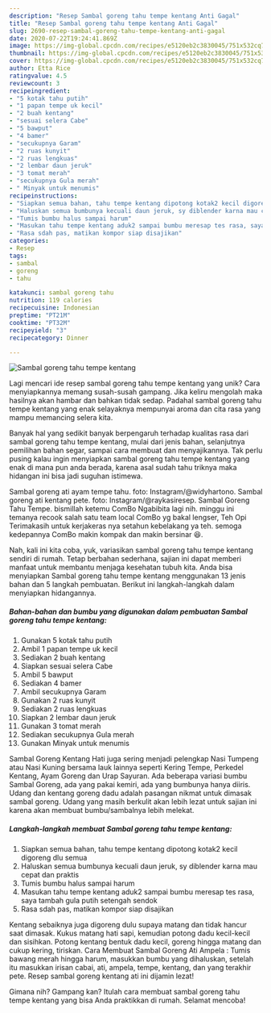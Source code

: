 ```yaml
---
description: "Resep Sambal goreng tahu tempe kentang Anti Gagal"
title: "Resep Sambal goreng tahu tempe kentang Anti Gagal"
slug: 2690-resep-sambal-goreng-tahu-tempe-kentang-anti-gagal
date: 2020-07-22T19:24:41.869Z
image: https://img-global.cpcdn.com/recipes/e5120eb2c3830045/751x532cq70/sambal-goreng-tahu-tempe-kentang-foto-resep-utama.jpg
thumbnail: https://img-global.cpcdn.com/recipes/e5120eb2c3830045/751x532cq70/sambal-goreng-tahu-tempe-kentang-foto-resep-utama.jpg
cover: https://img-global.cpcdn.com/recipes/e5120eb2c3830045/751x532cq70/sambal-goreng-tahu-tempe-kentang-foto-resep-utama.jpg
author: Etta Rice
ratingvalue: 4.5
reviewcount: 3
recipeingredient:
- "5 kotak tahu putih"
- "1 papan tempe uk kecil"
- "2 buah kentang"
- "sesuai selera Cabe"
- "5 bawput"
- "4 bamer"
- "secukupnya Garam"
- "2 ruas kunyit"
- "2 ruas lengkuas"
- "2 lembar daun jeruk"
- "3 tomat merah"
- "secukupnya Gula merah"
- " Minyak untuk menumis"
recipeinstructions:
- "Siapkan semua bahan, tahu tempe kentang dipotong kotak2 kecil digoreng dlu semua"
- "Haluskan semua bumbunya kecuali daun jeruk, sy diblender karna mau cepat dan praktis"
- "Tumis bumbu halus sampai harum"
- "Masukan tahu tempe kentang aduk2 sampai bumbu meresap tes rasa, saya tambah gula putih setengah sendok"
- "Rasa sdah pas, matikan kompor siap disajikan"
categories:
- Resep
tags:
- sambal
- goreng
- tahu

katakunci: sambal goreng tahu 
nutrition: 119 calories
recipecuisine: Indonesian
preptime: "PT21M"
cooktime: "PT32M"
recipeyield: "3"
recipecategory: Dinner

---
```



![Sambal goreng tahu tempe kentang](https://img-global.cpcdn.com/recipes/e5120eb2c3830045/751x532cq70/sambal-goreng-tahu-tempe-kentang-foto-resep-utama.jpg)

Lagi mencari ide resep sambal goreng tahu tempe kentang yang unik? Cara menyiapkannya memang susah-susah gampang. Jika keliru mengolah maka hasilnya akan hambar dan bahkan tidak sedap. Padahal sambal goreng tahu tempe kentang yang enak selayaknya mempunyai aroma dan cita rasa yang mampu memancing selera kita.

Banyak hal yang sedikit banyak berpengaruh terhadap kualitas rasa dari sambal goreng tahu tempe kentang, mulai dari jenis bahan, selanjutnya pemilihan bahan segar, sampai cara membuat dan menyajikannya. Tak perlu pusing kalau ingin menyiapkan sambal goreng tahu tempe kentang yang enak di mana pun anda berada, karena asal sudah tahu triknya maka hidangan ini bisa jadi suguhan istimewa.

Sambal goreng ati ayam tempe tahu. foto: Instagram/@widyhartono. Sambal goreng ati kentang pete. foto: Instagram/@raykasiresep. Sambal Goreng Tahu Tempe. bismillah ketemu ComBo Ngabibita lagi nih. minggu ini temanya recook salah satu team local ComBo yg bakal lengser, Teh Opi Terimakasih untuk kerjakeras nya setahun kebelakang ya teh. semoga kedepannya ComBo makin kompak dan makin bersinar 😆.


Nah, kali ini kita coba, yuk, variasikan sambal goreng tahu tempe kentang sendiri di rumah. Tetap berbahan sederhana, sajian ini dapat memberi manfaat untuk membantu menjaga kesehatan tubuh kita. Anda bisa menyiapkan Sambal goreng tahu tempe kentang menggunakan 13 jenis bahan dan 5 langkah pembuatan. Berikut ini langkah-langkah dalam menyiapkan hidangannya.

<!--inarticleads1-->

##### Bahan-bahan dan bumbu yang digunakan dalam pembuatan Sambal goreng tahu tempe kentang:

1. Gunakan 5 kotak tahu putih
1. Ambil 1 papan tempe uk kecil
1. Sediakan 2 buah kentang
1. Siapkan sesuai selera Cabe
1. Ambil 5 bawput
1. Sediakan 4 bamer
1. Ambil secukupnya Garam
1. Gunakan 2 ruas kunyit
1. Sediakan 2 ruas lengkuas
1. Siapkan 2 lembar daun jeruk
1. Gunakan 3 tomat merah
1. Sediakan secukupnya Gula merah
1. Gunakan  Minyak untuk menumis


Sambal Goreng Kentang Hati juga sering menjadi pelengkap Nasi Tumpeng atau Nasi Kuning bersama lauk lainnya seperti Kering Tempe, Perkedel Kentang, Ayam Goreng dan Urap Sayuran. Ada beberapa variasi bumbu Sambal Goreng, ada yang pakai kemiri, ada yang bumbunya hanya diiris. Udang dan kentang goreng dadu adalah pasangan nikmat untuk dimasak sambal goreng. Udang yang masih berkulit akan lebih lezat untuk sajian ini karena akan membuat bumbu/sambalnya lebih melekat. 

<!--inarticleads2-->

##### Langkah-langkah membuat Sambal goreng tahu tempe kentang:

1. Siapkan semua bahan, tahu tempe kentang dipotong kotak2 kecil digoreng dlu semua
1. Haluskan semua bumbunya kecuali daun jeruk, sy diblender karna mau cepat dan praktis
1. Tumis bumbu halus sampai harum
1. Masukan tahu tempe kentang aduk2 sampai bumbu meresap tes rasa, saya tambah gula putih setengah sendok
1. Rasa sdah pas, matikan kompor siap disajikan


Kentang sebaiknya juga digoreng dulu supaya matang dan tidak hancur saat dimasak. Kukus matang hati sapi, kemudian potong dadu kecil-kecil dan sisihkan. Potong kentang bentuk dadu kecil, goreng hingga matang dan cukup kering, tiriskan. Cara Membuat Sambal Goreng Ati Ampela : Tumis bawang merah hingga harum, masukkan bumbu yang dihaluskan, setelah itu masukkan irisan cabai, ati, ampela, tempe, kentang, dan yang terakhir pete. Resep sambal goreng kentang ati ini dijamin lezat! 

Gimana nih? Gampang kan? Itulah cara membuat sambal goreng tahu tempe kentang yang bisa Anda praktikkan di rumah. Selamat mencoba!

